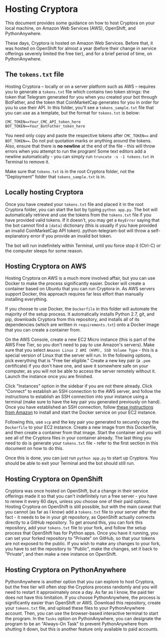 # Hosting Cryptora 

This document provides some guidance on how to host Cryptora on your local machine, on Amazon Web Services (AWS), OpenShift, and PythonAnywhere.

These days, Cryptora is hosted on Amazon Web Services. Before that, it was hosted on OpenShift for almost a year (before their change in service offerings severely limited the free tier), and for a brief period of time, on PythonAnywhere.

## The `tokens.txt` file

Hosting Cryptora – locally or on a server platform such as AWS – requires you to generate a `tokens.txt` file which contains two token strings: the token that Telegram generated for you when you created your bot through BotFather, and the token that CoinMarketCap generates for you in order for you to use their API. In this folder, you'll see a `tokens_sample.txt` file that you can use as a template, but the format for `tokens.txt` is below:

```
CMC_TOKEN==Your_CMC_API_token_here
BOT_TOKEN==Your_BotFather_token_here
```

You need only copy and paste the respective tokens after `CMC_TOKEN==` and `BOT_TOKEN==`. Do not put quotation marks or anything around the tokens. Also, ensure that there is **no newline** at the end of the file - this will throw errors when you attempt to run the program! Some text editors add a newline automatically - you can simply run `truncate -s -1 tokens.txt` in Terminal to remove it.

Make sure that `tokens.txt` is in the root Cryptora folder, not the "Deployment" folder that `tokens_sample.txt` is in.

## Locally hosting Cryptora

Once you have created your `tokens.txt` file and placed it in the root Cryptora folder, you can start the bot by typing `python app.py`. The bot will automatically retrieve and use the tokens from the `tokens.txt` file if you have provided valid tokens. If it doesn't, you may get a `KeyError` saying that the bot cannot find a `[data]` dictionary (this is usually if you have provided an invalid CoinMarketCap API token). python-telegram-bot will throw a self-explanatory error if you provide an invalid bot token.

The bot will run indefinitely within Terminal, until you force stop it (Ctrl-C) or the computer sleeps for some reason.

## Hosting Cryptora on AWS

Hosting Cryptora on AWS is a much more involved affair, but you can use Docker to make the process significantly easier. Docker will create a container based on Ubuntu that you can run Cryptora in. As AWS servers support Docker, this approach requires far less effort than manually installing everything.

If you choose to use Docker, the `Dockerfile` in this folder will automate the majority of the setup process. It automatically installs Python 2.7, git, and pip, downloads Cryptora from this repository, and installs all of its dependencies (which are written in `requirements.txt`) onto a Docker image that you can create a container from. 

On the AWS Console, create a new EC2 Micro instance (this is part of the AWS Free Tier, so you don't need to pay to use Amazon's servers). Make sure that you select `Amazon Linux 2 AMI (HVM), SSD Volume Type` - this is a special version of Linux that the server will run. In the following options, pick everything that is "Free tier eligible." Create a new key pair (a `.pem` certificate) if you don't have one, and save it somewhere safe on your computer, as you will not be able to access the server remotely without it. Launch the instance once you are finished.

Click "Instances" option in the sidebar if you are not there already. Click "Connect" to establish an SSH connection to the AWS server, and follow the instructions to establish an SSH connection into your instance using a terminal (make sure to have the key pair you generated previously on hand). Once you have established an SSH connection, follow [these instructions from Amazon](https://docs.aws.amazon.com/AmazonECS/latest/developerguide/docker-basics.html) to install and start the Docker service on your EC2 instance.

Following this, use `scp` and the key pair you generated to securely copy the `Dockerfile` to your EC2 instance. Create a new image from this Dockerfile, and then create a container from that image. Start the container and you will see all of the Cryptora files in your container already. The last thing you need to do is generate your `tokens.txt` file - refer to the first section in this document on how to do this.

Once this is done, you can just run `python app.py` to start up Cryptora. You should be able to exit your Terminal and the bot should still run.

## Hosting Cryptora on OpenShift

Cryptora was once hosted on OpenShift, but a change in their service offerings made it so that you can't indefinitely run a free server - you have to renew it every 60 days, unless you choose one of their paid options. Hosting Cryptora on OpenShift is still possible, but with the main caveat that you cannot (as far as I know) add a `tokens.txt` file to your server after the fact - it needs to be in your git repository, as OpenShift actually connects directly to a GitHub repository. To get around this, you can fork this repository, add your `tokens.txt` file to your fork, and follow the setup process that OpenShift has for Python apps. Once you have it running, you can set your forked repository to "Private" on GitHub, so that your tokens are not exposed to the public. If you wish to make any changes to your fork, you have to set the repository to "Public", make the changes, set it back to "Private", and then make a new instance on OpenShift.

## Hosting Cryptora on PythonAnywhere

PythonAnywhere is another option that you can explore to host Cryptora, but the free tier will often stop the Cryptora process randomly and you will need to restart it approximately once a day. As far as I know, the paid tier does not have this limitation. If you choose PythonAnywhere, the process is significantly easier than OpenShift or AWS. Download this repository, create your `tokens.txt` file, and upload these files to your PythonAnywhere account. Then, you can use the browser-based interactive terminal to start the program. In the `Tasks` option on PythonAnywhere, you can designate the program to be an "Always-On Task" to prevent PythonAnywhere from shutting it down, but this is another feature only available to paid accounts.
